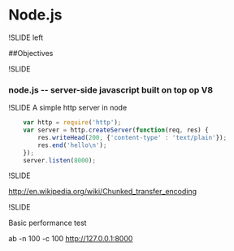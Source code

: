 # Node.js

!SLIDE left

##Objectives

!SLIDE

### node.js -- server-side javascript built on top op V8

!SLIDE
A simple http server in node

``` js
    var http = require('http');
    var server = http.createServer(function(req, res) {
        res.writeHead(200, {'content-type' : 'text/plain'});
        res.end('hello\n');
    });
    server.listen(8000);                      
```

!SLIDE 

http://en.wikipedia.org/wiki/Chunked_transfer_encoding


!SLIDE

Basic performance test

ab -n 100 -c 100 http://127.0.0.1:8000
